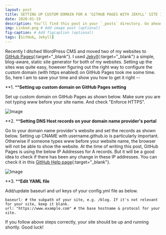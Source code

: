 ```yaml
---
layout: post
title: SETTING UP CUSTOM DOMAIN FOR A ‘GITHUB PAGES WITH JEKYLL’ SITE IN THE RIGHT WAY
date: 2020-01-19 
description: You’ll find this post in your `_posts` directory. Go ahead and edit it and re-build the site to see your changes. # Add post description (optional)
img: Linked.png # Add image post (optional)
fig-caption: # Add figcaption (optional)
tags: [GitHub, Jekyll]
---
```

Recently I ditched WordPress CMS and moved two of my websites to [GitHub Pages](https://pages.github.com/){:target="_blank"}. I used [Jekyll](https://jekyllrb.com/){:target="_blank"} a simple, blog-aware, static site generator for both of my websites. Setting up the sites was quite easy, however figuring out the right way to configure the custom domain (with https enabled) on GitHub Pages took me some time. So, here I am to save your time and show you how to get it right --

**1. ****Setting up custom domain on GitHub Pages setting**

Set up custom domain on GitHub Pages as shown below. Make sure you are not typing www before your site name. And check "Enforce HTTPS".

![Image]({{site.baseurl}}/assets/img/customdomain.png)

**2. ****Setting DNS Host records on your domain name provider's portal**

Go to your domain name provider's website and set the records as shown below. Setting up CNAME with username.github.io is particularly important. Otherwise if someone types www before your website name, the browser will not be able to show the website. At the time of writing this post, GitHub Pages is using the below IP Addresses for A records. But it will be a good idea to check if there has been any change in these IP addresses. You can check it in this [GitHub Help page](https://help.github.com/en/github/working-with-github-pages/managing-a-custom-domain-for-your-github-pages-site#configuring-a-records-with-your-dns-provider){:target="_blank"}.

![Image]({{site.baseurl}}/assets/img/resourcerecords.png)

**3. ****Edit YAML file**

Add/update baseurl and url keys of your config.yml file as below.
```
baseurl: # the subpath of your site, e.g. /blog. If it's not relevant for your site, keep it blank.
url: "https://www.example.com" # the base hostname & protocol for your site.
```

If you follow above steps correctly, your site should be up and running shortly. Good luck!